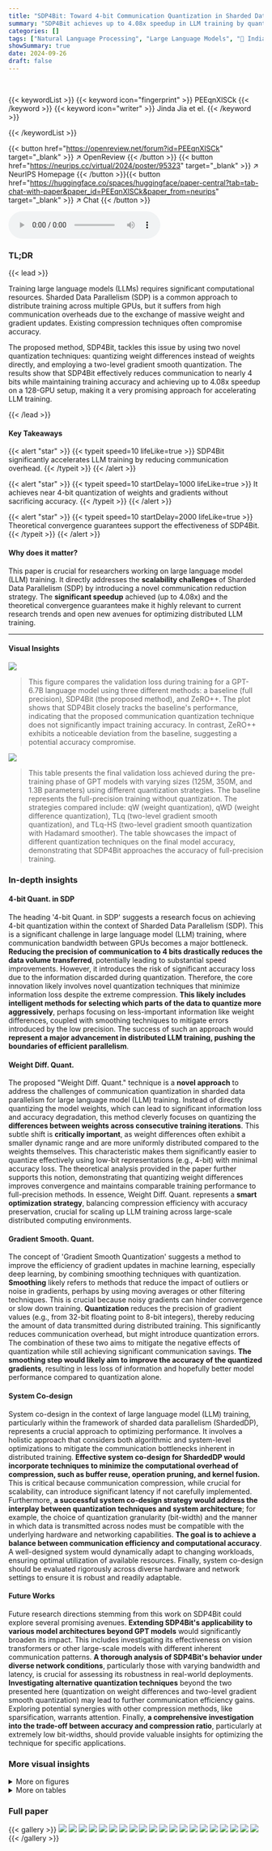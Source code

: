```yaml
---
title: "SDP4Bit: Toward 4-bit Communication Quantization in Sharded Data Parallelism for LLM Training"
summary: "SDP4Bit achieves up to 4.08x speedup in LLM training by quantizing weight differences and gradients to ~4 bits, maintaining accuracy."
categories: []
tags: ["Natural Language Processing", "Large Language Models", "🏢 Indiana University",]
showSummary: true
date: 2024-09-26
draft: false
---
```


<br>

{{< keywordList >}}
{{< keyword icon="fingerprint" >}} PEEqnXlSCk {{< /keyword >}}
{{< keyword icon="writer" >}} Jinda Jia et el. {{< /keyword >}}
 
{{< /keywordList >}}

{{< button href="https://openreview.net/forum?id=PEEqnXlSCk" target="_blank" >}}
↗ OpenReview
{{< /button >}}
{{< button href="https://neurips.cc/virtual/2024/poster/95323" target="_blank" >}}
↗ NeurIPS Homepage
{{< /button >}}{{< button href="https://huggingface.co/spaces/huggingface/paper-central?tab=tab-chat-with-paper&paper_id=PEEqnXlSCk&paper_from=neurips" target="_blank" >}}
↗ Chat
{{< /button >}}



<audio controls>
    <source src="https://ai-paper-reviewer.com/PEEqnXlSCk/podcast.wav" type="audio/wav">
    Your browser does not support the audio element.
</audio>


### TL;DR


{{< lead >}}

Training large language models (LLMs) requires significant computational resources.  Sharded Data Parallelism (SDP) is a common approach to distribute training across multiple GPUs, but it suffers from high communication overheads due to the exchange of massive weight and gradient updates.  Existing compression techniques often compromise accuracy. 



The proposed method, SDP4Bit, tackles this issue by using two novel quantization techniques: quantizing weight differences instead of weights directly, and employing a two-level gradient smooth quantization.  The results show that SDP4Bit effectively reduces communication to nearly 4 bits while maintaining training accuracy and achieving up to 4.08x speedup on a 128-GPU setup, making it a very promising approach for accelerating LLM training.

{{< /lead >}}


#### Key Takeaways

{{< alert "star" >}}
{{< typeit speed=10 lifeLike=true >}} SDP4Bit significantly accelerates LLM training by reducing communication overhead. {{< /typeit >}}
{{< /alert >}}

{{< alert "star" >}}
{{< typeit speed=10 startDelay=1000 lifeLike=true >}} It achieves near 4-bit quantization of weights and gradients without sacrificing accuracy. {{< /typeit >}}
{{< /alert >}}

{{< alert "star" >}}
{{< typeit speed=10 startDelay=2000 lifeLike=true >}} Theoretical convergence guarantees support the effectiveness of SDP4Bit. {{< /typeit >}}
{{< /alert >}}

#### Why does it matter?
This paper is crucial for researchers working on large language model (LLM) training.  It directly addresses the **scalability challenges** of Sharded Data Parallelism (SDP) by introducing a novel communication reduction strategy.  The **significant speedup** achieved (up to 4.08x) and the theoretical convergence guarantees make it highly relevant to current research trends and open new avenues for optimizing distributed LLM training.

------
#### Visual Insights



![](https://ai-paper-reviewer.com/PEEqnXlSCk/figures_1_1.jpg)

> This figure compares the validation loss during training for a GPT-6.7B language model using three different methods: a baseline (full precision), SDP4Bit (the proposed method), and ZeRO++.  The plot shows that SDP4Bit closely tracks the baseline's performance, indicating that the proposed communication quantization technique does not significantly impact training accuracy.  In contrast, ZeRO++ exhibits a noticeable deviation from the baseline, suggesting a potential accuracy compromise.





![](https://ai-paper-reviewer.com/PEEqnXlSCk/tables_4_1.jpg)

> This table presents the final validation loss achieved during the pre-training phase of GPT models with varying sizes (125M, 350M, and 1.3B parameters) using different quantization strategies.  The baseline represents the full-precision training without quantization.  The strategies compared include: qW (weight quantization), qWD (weight difference quantization), TLq (two-level gradient smooth quantization), and TLq-HS (two-level gradient smooth quantization with Hadamard smoother).  The table showcases the impact of different quantization techniques on the final model accuracy, demonstrating that SDP4Bit approaches the accuracy of full-precision training.





### In-depth insights


#### 4-bit Quant. in SDP
The heading '4-bit Quant. in SDP' suggests a research focus on achieving 4-bit quantization within the context of Sharded Data Parallelism (SDP).  This is a significant challenge in large language model (LLM) training, where communication bandwidth between GPUs becomes a major bottleneck.  **Reducing the precision of communication to 4 bits drastically reduces the data volume transferred**, potentially leading to substantial speed improvements. However, it introduces the risk of significant accuracy loss due to the information discarded during quantization.  Therefore, the core innovation likely involves novel quantization techniques that minimize information loss despite the extreme compression.  **This likely includes intelligent methods for selecting which parts of the data to quantize more aggressively**, perhaps focusing on less-important information like weight differences, coupled with smoothing techniques to mitigate errors introduced by the low precision. The success of such an approach would **represent a major advancement in distributed LLM training, pushing the boundaries of efficient parallelism**.

#### Weight Diff. Quant.
The proposed "Weight Diff. Quant." technique is a **novel approach** to address the challenges of communication quantization in sharded data parallelism for large language model (LLM) training.  Instead of directly quantizing the model weights, which can lead to significant information loss and accuracy degradation, this method cleverly focuses on quantizing the **differences between weights across consecutive training iterations**. This subtle shift is **critically important**, as weight differences often exhibit a smaller dynamic range and are more uniformly distributed compared to the weights themselves.  This characteristic makes them significantly easier to quantize effectively using low-bit representations (e.g., 4-bit) with minimal accuracy loss.  The theoretical analysis provided in the paper further supports this notion, demonstrating that quantizing weight differences improves convergence and maintains comparable training performance to full-precision methods.  In essence, Weight Diff. Quant. represents a **smart optimization strategy**, balancing compression efficiency with accuracy preservation, crucial for scaling up LLM training across large-scale distributed computing environments.

#### Gradient Smooth. Quant.
The concept of 'Gradient Smooth Quantization' suggests a method to improve the efficiency of gradient updates in machine learning, especially deep learning, by combining smoothing techniques with quantization.  **Smoothing** likely refers to methods that reduce the impact of outliers or noise in gradients, perhaps by using moving averages or other filtering techniques. This is crucial because noisy gradients can hinder convergence or slow down training. **Quantization** reduces the precision of gradient values (e.g., from 32-bit floating point to 8-bit integers), thereby reducing the amount of data transmitted during distributed training.  This significantly reduces communication overhead, but might introduce quantization errors.  The combination of these two aims to mitigate the negative effects of quantization while still achieving significant communication savings.  **The smoothing step would likely aim to improve the accuracy of the quantized gradients**, resulting in less loss of information and hopefully better model performance compared to quantization alone.

#### System Co-design
System co-design in the context of large language model (LLM) training, particularly within the framework of sharded data parallelism (ShardedDP), represents a crucial approach to optimizing performance.  It involves a holistic approach that considers both algorithmic and system-level optimizations to mitigate the communication bottlenecks inherent in distributed training. **Effective system co-design for ShardedDP would incorporate techniques to minimize the computational overhead of compression, such as buffer reuse, operation pruning, and kernel fusion.** This is critical because communication compression, while crucial for scalability, can introduce significant latency if not carefully implemented.  Furthermore, **a successful system co-design strategy would address the interplay between quantization techniques and system architecture**; for example, the choice of quantization granularity (bit-width) and the manner in which data is transmitted across nodes must be compatible with the underlying hardware and networking capabilities.  **The goal is to achieve a balance between communication efficiency and computational accuracy**.  A well-designed system would dynamically adapt to changing workloads, ensuring optimal utilization of available resources.  Finally, system co-design should be evaluated rigorously across diverse hardware and network settings to ensure it is robust and readily adaptable.

#### Future Works
Future research directions stemming from this work on SDP4Bit could explore several promising avenues.  **Extending SDP4Bit's applicability to various model architectures beyond GPT models** would significantly broaden its impact.  This includes investigating its effectiveness on vision transformers or other large-scale models with different inherent communication patterns.  **A thorough analysis of SDP4Bit's behavior under diverse network conditions**, particularly those with varying bandwidth and latency, is crucial for assessing its robustness in real-world deployments.  **Investigating alternative quantization techniques** beyond the two presented here (quantization on weight differences and two-level gradient smooth quantization) may lead to further communication efficiency gains. Exploring potential synergies with other compression methods, like sparsification, warrants attention.  Finally, **a comprehensive investigation into the trade-off between accuracy and compression ratio**, particularly at extremely low bit-widths, should provide valuable insights for optimizing the technique for specific applications.


### More visual insights

<details>
<summary>More on figures
</summary>


![](https://ai-paper-reviewer.com/PEEqnXlSCk/figures_2_1.jpg)

> This figure shows the validation loss curves during the training of a 6.7 billion parameter GPT model.  The curves compare the performance of three different training methods: a baseline using full precision,  the ZeRO++ method, and the SDP4Bit method proposed in the paper. The graph demonstrates that SDP4Bit achieves a validation loss curve very close to the full precision baseline, indicating comparable accuracy. The ZeRO++ method shows a higher validation loss. 


![](https://ai-paper-reviewer.com/PEEqnXlSCk/figures_3_1.jpg)

> This figure illustrates the two-level gradient quantization technique used in SDP4Bit.  It shows how gradients are first quantized to 8 bits within each node (intra-node) using an all-to-all communication. Then, the reduced data is further quantized to 4 bits for communication between nodes (inter-node) via another all-to-all operation. This two-level approach balances accuracy and communication efficiency. The figure uses a visual representation to show the process across multiple nodes and GPUs.


![](https://ai-paper-reviewer.com/PEEqnXlSCk/figures_3_2.jpg)

> This figure shows two histograms. The left one displays the distribution of weights, illustrating a wide range of values. The right one shows the distribution of weight differences (between consecutive iterations), demonstrating a narrower and more uniform distribution centered around zero. The vertical dashed lines in both histograms represent the quantization levels for a 4-bit quantization scheme. This visualization supports the paper's claim that quantizing weight differences leads to smaller quantization errors and better performance compared to directly quantizing the weights.


![](https://ai-paper-reviewer.com/PEEqnXlSCk/figures_7_1.jpg)

> This figure compares the validation loss curves of four different methods for training a GPT-125M model: Baseline (full precision), ULq (uniform level quantization), TLq (two-level quantization), and TLq-HS (two-level quantization with Hadamard smoother).  It demonstrates that directly applying 4-bit quantization to gradients twice (ULq) results in significantly higher validation loss compared to the baseline.  The two-level approach (TLq) reduces this gap by quantizing intra-node gradients to 8 bits and inter-node gradients to 4 bits. Finally, the addition of the Hadamard smoother (TLq-HS) further improves the result, achieving validation loss almost identical to the baseline.


![](https://ai-paper-reviewer.com/PEEqnXlSCk/figures_7_2.jpg)

> This figure shows two histograms visualizing the distribution of gradients before and after applying the Hadamard transform. The histogram on top represents the gradient distribution before transformation, exhibiting a sharp peak and heavier tails, indicating the presence of outliers.  The bottom histogram shows a much smoother, more Gaussian-like distribution after the Hadamard transform, illustrating how this technique successfully mitigates the effect of outliers by spreading their influence across other gradient components.  This results in a more stable and less noisy gradient signal that is potentially less susceptible to quantization errors.


![](https://ai-paper-reviewer.com/PEEqnXlSCk/figures_8_1.jpg)

> This figure demonstrates the scalability of SDP4Bit using GPT models of 6.7B and 13B parameters, with tests conducted on up to 128 GPUs.  The left two plots show results on a cluster with slower inter-node bandwidth (Slingshot10), while the right two use a high-bandwidth InfiniBand network.  The bars show the achieved throughput (TFLOPS per GPU) for baseline Megatron-LM and SDP4Bit at varying GPU counts.  SDP4Bit demonstrates consistent speedups across different GPU counts and network conditions.


![](https://ai-paper-reviewer.com/PEEqnXlSCk/figures_8_2.jpg)

> This figure shows a throughput breakdown of the SDP4Bit model on two different hardware platforms: 32 A100 GPUs with Slingshot10 network and 128 H800 GPUs with InfiniBand network.  For each platform, it compares the baseline performance with three variations of the SDP4Bit algorithm:  - qWD (Quantization on Weight Differences):  shows the impact of only quantizing weight differences on throughput. - TLq-HS (Two-Level Gradient Smooth Quantization with Hadamard Smoother): shows the effect of using the two-level gradient quantization and Hadamard smoother. - SDP4Bit (the full algorithm): combines both qWD and TLq-HS. The figure displays the E2E throughput in TFLOPS per GPU and the communication time spent on weights and gradients in milliseconds (ms). This allows visualization of how each component contributes to the overall throughput improvement of SDP4Bit across different hardware and network conditions.


![](https://ai-paper-reviewer.com/PEEqnXlSCk/figures_17_1.jpg)

> This figure compares the training progress (validation loss) over time (wall-clock hours) for three different methods: the Baseline (full-precision training), SDP4Bit (the proposed method), and ZeRO++.  It demonstrates that SDP4Bit achieves comparable accuracy to the baseline while being significantly faster than ZeRO++.  The graph shows the validation loss decreasing over time for all three methods, with SDP4Bit closely tracking the baseline's performance.


</details>




<details>
<summary>More on tables
</summary>


![](https://ai-paper-reviewer.com/PEEqnXlSCk/tables_5_1.jpg)
> This table presents the final validation loss achieved during the pre-training phase of various GPT models, comparing different quantization strategies.  The baseline represents full precision training, while 'qW' uses 4-bit quantization on weights, 'qWD' uses 4-bit quantization on weight differences, 'TLq' employs two-level gradient quantization, and 'TLq-HS' adds a Hadamard smoother to TLq. The table demonstrates the impact of each strategy on the model's final accuracy, highlighting the effectiveness of SDP4Bit in achieving near-baseline accuracy with significant compression.

![](https://ai-paper-reviewer.com/PEEqnXlSCk/tables_7_1.jpg)
> This table presents the final validation loss achieved during the pre-training phase of GPT models with varying sizes (125M, 350M, and 1.3B parameters).  It compares the performance of different quantization strategies, including the baseline (no quantization), weight quantization (qW and qWD), and gradient quantization (TLq and TLq-HS), against the proposed SDP4Bit method.  Lower validation loss indicates better model performance.

![](https://ai-paper-reviewer.com/PEEqnXlSCk/tables_8_1.jpg)
> This table shows the end-to-end (E2E) throughput, measured in TFLOPS (trillion floating-point operations per second), for different GPT model sizes (1.3B, 2.7B, 6.7B, 13B, and 18B parameters) using two different hardware setups.  The first setup uses 16 nodes, each with 4xA100 GPUs and interconnected with a Slingshot 10 network. The second setup uses 16 nodes with 8xH800 GPUs and InfiniBand interconnect. For each model size and hardware setup, the table presents the baseline throughput (without SDP4Bit), the throughput achieved using the SDP4Bit technique, and the speedup factor (SDP4Bit throughput divided by baseline throughput). The speedup factor indicates the performance improvement obtained by using the SDP4Bit method.

![](https://ai-paper-reviewer.com/PEEqnXlSCk/tables_8_2.jpg)
> This table shows the final validation loss for the GPT-125M model using different group sizes for three different quantization methods: TLq-HS, qWD, and qW.  It demonstrates the effect of varying the group size on the accuracy of each quantization technique, showing how the choice of group size impacts the final validation loss compared to the baseline.

![](https://ai-paper-reviewer.com/PEEqnXlSCk/tables_8_3.jpg)
> This table compares the performance of different quantization strategies on a GPT-1.3B model trained on 32 A100 GPUs.  It shows the gradient communication time (in milliseconds) and the resulting throughput in TFLOPS for four strategies: Baseline (no quantization), TLq-HS (Two-Level quantization with Hadamard Smoother), ULq (Uniform Level quantization), and SDP4Bit.  The table also includes a comparison for SDP4Bit without kernel fusion of Hadamard transform for reference. This comparison demonstrates the efficiency gains achieved by SDP4Bit in reducing communication overhead while improving throughput.

![](https://ai-paper-reviewer.com/PEEqnXlSCk/tables_17_1.jpg)
> This table presents the throughput results of the quantization and dequantization processes with and without the Hadamard transform.  The measurements are given in terms of the throughput (in MB/s) for different input/output sizes (8 MB to 2048 MB).  The standard deviations are included to show the variability of the measurements. The data suggests that the Hadamard transform has minimal impact on the throughput of (de)quantization process.

![](https://ai-paper-reviewer.com/PEEqnXlSCk/tables_17_2.jpg)
> This table presents the final validation loss achieved during the pre-training phase of GPT models with varying sizes (125M, 350M, and 1.3B parameters).  It compares the performance of different quantization strategies: the baseline (no quantization),  quantization on weights (qW), quantization on weight differences (qWD), two-level gradient smooth quantization (TLq), and two-level gradient smooth quantization with Hadamard Smoother (TLq-HS). The results demonstrate the effectiveness of SDP4bit's approach in maintaining accuracy while significantly reducing communication overhead.

![](https://ai-paper-reviewer.com/PEEqnXlSCk/tables_18_1.jpg)
> This table presents the final validation loss achieved during the pre-training of GPT models with various sizes (125M, 350M, and 1.3B parameters) using different quantization strategies.  The strategies compared include the baseline (no quantization), quantization on weights (qW), quantization on weight differences (qWD), two-level gradient smooth quantization (TLq), and two-level gradient smooth quantization with Hadamard smoother (TLq-HS). This allows for a comparison of the impact of different quantization approaches on the final model accuracy, measured by validation loss.

![](https://ai-paper-reviewer.com/PEEqnXlSCk/tables_18_2.jpg)
> This table shows the parallel configuration used for the throughput tests in the paper. It specifies the tensor parallel (TP), pipeline parallel (PP) size, and accumulation step for different GPT model sizes (1.3B, 2.7B, 6.7B, 13B, and 18B).  These configurations were chosen to maximize throughput on the hardware platforms used in the experiments. The variation in TP and PP values reflects different strategies for maximizing throughput with varying model sizes and hardware limitations.

![](https://ai-paper-reviewer.com/PEEqnXlSCk/tables_18_3.jpg)
> This table shows the final validation loss achieved during the pre-training of GPT models with different sizes (125M, 350M, and 1.3B parameters) using various quantization strategies. The strategies include a baseline (no quantization), weight quantization (qW), weight difference quantization (qWD), two-level gradient quantization (TLq), and two-level gradient quantization with Hadamard smoother (TLq-HS).  The table highlights the impact of different quantization methods on the final model accuracy, comparing them to the baseline (full precision training).

</details>




### Full paper

{{< gallery >}}
<img src="https://ai-paper-reviewer.com/PEEqnXlSCk/1.png" class="grid-w50 md:grid-w33 xl:grid-w25" />
<img src="https://ai-paper-reviewer.com/PEEqnXlSCk/2.png" class="grid-w50 md:grid-w33 xl:grid-w25" />
<img src="https://ai-paper-reviewer.com/PEEqnXlSCk/3.png" class="grid-w50 md:grid-w33 xl:grid-w25" />
<img src="https://ai-paper-reviewer.com/PEEqnXlSCk/4.png" class="grid-w50 md:grid-w33 xl:grid-w25" />
<img src="https://ai-paper-reviewer.com/PEEqnXlSCk/5.png" class="grid-w50 md:grid-w33 xl:grid-w25" />
<img src="https://ai-paper-reviewer.com/PEEqnXlSCk/6.png" class="grid-w50 md:grid-w33 xl:grid-w25" />
<img src="https://ai-paper-reviewer.com/PEEqnXlSCk/7.png" class="grid-w50 md:grid-w33 xl:grid-w25" />
<img src="https://ai-paper-reviewer.com/PEEqnXlSCk/8.png" class="grid-w50 md:grid-w33 xl:grid-w25" />
<img src="https://ai-paper-reviewer.com/PEEqnXlSCk/9.png" class="grid-w50 md:grid-w33 xl:grid-w25" />
<img src="https://ai-paper-reviewer.com/PEEqnXlSCk/10.png" class="grid-w50 md:grid-w33 xl:grid-w25" />
<img src="https://ai-paper-reviewer.com/PEEqnXlSCk/11.png" class="grid-w50 md:grid-w33 xl:grid-w25" />
<img src="https://ai-paper-reviewer.com/PEEqnXlSCk/12.png" class="grid-w50 md:grid-w33 xl:grid-w25" />
<img src="https://ai-paper-reviewer.com/PEEqnXlSCk/13.png" class="grid-w50 md:grid-w33 xl:grid-w25" />
<img src="https://ai-paper-reviewer.com/PEEqnXlSCk/14.png" class="grid-w50 md:grid-w33 xl:grid-w25" />
<img src="https://ai-paper-reviewer.com/PEEqnXlSCk/15.png" class="grid-w50 md:grid-w33 xl:grid-w25" />
<img src="https://ai-paper-reviewer.com/PEEqnXlSCk/16.png" class="grid-w50 md:grid-w33 xl:grid-w25" />
<img src="https://ai-paper-reviewer.com/PEEqnXlSCk/17.png" class="grid-w50 md:grid-w33 xl:grid-w25" />
<img src="https://ai-paper-reviewer.com/PEEqnXlSCk/18.png" class="grid-w50 md:grid-w33 xl:grid-w25" />
<img src="https://ai-paper-reviewer.com/PEEqnXlSCk/19.png" class="grid-w50 md:grid-w33 xl:grid-w25" />
<img src="https://ai-paper-reviewer.com/PEEqnXlSCk/20.png" class="grid-w50 md:grid-w33 xl:grid-w25" />
{{< /gallery >}}